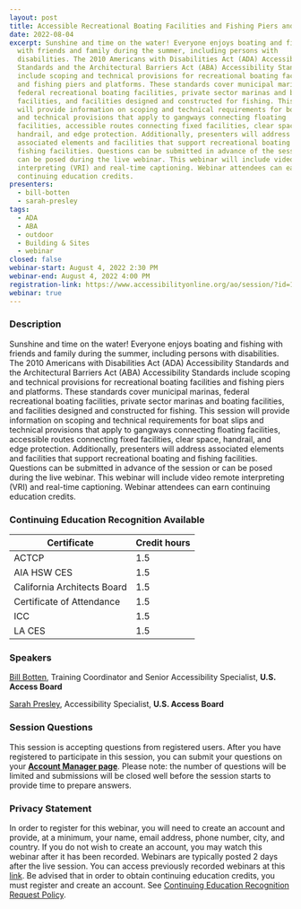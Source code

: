 ```yaml
---
layout: post
title: Accessible Recreational Boating Facilities and Fishing Piers and Platforms
date: 2022-08-04
excerpt: Sunshine and time on the water! Everyone enjoys boating and fishing
  with friends and family during the summer, including persons with
  disabilities. The 2010 Americans with Disabilities Act (ADA) Accessibility
  Standards and the Architectural Barriers Act (ABA) Accessibility Standards
  include scoping and technical provisions for recreational boating facilities
  and fishing piers and platforms. These standards cover municipal marinas,
  federal recreational boating facilities, private sector marinas and boating
  facilities, and facilities designed and constructed for fishing. This session
  will provide information on scoping and technical requirements for boat slips
  and technical provisions that apply to gangways connecting floating
  facilities, accessible routes connecting fixed facilities, clear space,
  handrail, and edge protection. Additionally, presenters will address
  associated elements and facilities that support recreational boating and
  fishing facilities. Questions can be submitted in advance of the session or
  can be posed during the live webinar. This webinar will include video remote
  interpreting (VRI) and real-time captioning. Webinar attendees can earn
  continuing education credits.
presenters:
  - bill-botten
  - sarah-presley
tags:
  - ADA
  - ABA
  - outdoor
  - Building & Sites
  - webinar
closed: false
webinar-start: August 4, 2022 2:30 PM
webinar-end: August 4, 2022 4:00 PM
registration-link: https://www.accessibilityonline.org/ao/session/?id=111008
webinar: true
---
```

### Description

Sunshine and time on the water! Everyone enjoys boating and fishing with friends and family during the summer, including persons with disabilities. The 2010 Americans with Disabilities Act (ADA) Accessibility Standards and the Architectural Barriers Act (ABA) Accessibility Standards include scoping and technical provisions for recreational boating facilities and fishing piers and platforms. These standards cover municipal marinas, federal recreational boating facilities, private sector marinas and boating facilities, and facilities designed and constructed for fishing. This session will provide information on scoping and technical requirements for boat slips and technical provisions that apply to gangways connecting floating facilities, accessible routes connecting fixed facilities, clear space, handrail, and edge protection. Additionally, presenters will address associated elements and facilities that support recreational boating and fishing facilities. Questions can be submitted in advance of the session or can be posed during the live webinar. This webinar will include video remote interpreting (VRI) and real-time captioning. Webinar attendees can earn continuing education credits.

### Continuing Education Recognition Available

| **Certificate**             | **Credit hours** |
| --------------------------- | ---------------- |
| ACTCP                       | 1.5              |
| AIA HSW CES                 | 1.5              |
| California Architects Board | 1.5              |
| Certificate of Attendance   | 1.5              |
| ICC                         | 1.5              |
| LA CES                      | 1.5              |

### Speakers

[Bill Botten](https://www.accessibilityonline.org/ao/speakers/10008/?ret=speakers), Training Coordinator and Senior Accessibility Specialist, **U.S. Access Board**

[Sarah Presley](https://www.accessibilityonline.org/ao/speakers/10778/?ret=speakers), Accessibility Specialist, **U.S. Access Board**

### Session Questions

This session is accepting questions from registered users. After you have registered to participate in this session, you can submit your questions on your **[Account Manager page](https://www.accessibilityonline.org/ao/accountManager/110952)**. Please note: the number of questions will be limited and submissions will be closed well before the session starts to provide time to prepare answers.

### Privacy Statement

In order to register for this webinar, you will need to create an account and provide, at a minimum, your name, email address, phone number, city, and country. If you do not wish to create an account, you may watch this webinar after it has been recorded. Webinars are typically posted 2 days after the live session. You can access previously recorded webinars at this [link](https://www.accessibilityonline.org/ao/archives/). Be advised that in order to obtain continuing education credits, you must register and create an account. See [Continuing Education Recognition Request Policy](https://www.accessibilityonline.org/continuing-education/CEUDetails.aspx).